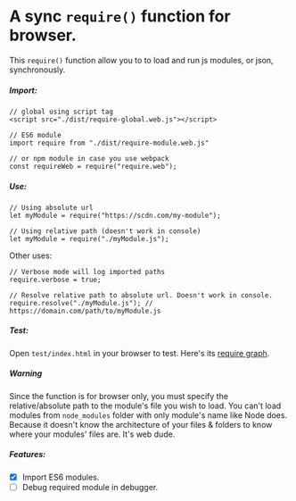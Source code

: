 # A sync `require()` function for browser.

This `require()` function allow you to to load and run js modules, or json, synchronously.

##### Import:
````
// global using script tag
<script src="./dist/require-global.web.js"></script>

// ES6 module
import require from "./dist/require-module.web.js"

// or npm module in case you use webpack
const requireWeb = require("require.web");
````


##### Use:
````
// Using absolute url
let myModule = require("https://scdn.com/my-module");

// Using relative path (doesn't work in console)
let myModule = require("./myModule.js");
````
Other uses:
````
// Verbose mode will log imported paths
require.verbose = true;

// Resolve relative path to absolute url. Doesn't work in console.
require.resolve("./myModule.js"); // https://domain.com/path/to/myModule.js
````

##### Test:
Open `test/index.html` in your browser to test. Here's its [require graph](https://docs.google.com/drawings/d/19vAvPz4lwgHiKK0g0oBHK8KIdpQTPxLvw8akm39LUFI/edit?usp=sharing).

##### Warning
Since the function is for browser only, you must specify the relative/absolute path to the module's file you wish to load.
You can't load modules from `node_modules` folder with only module's name like Node does.
Because it doesn't know the architecture of your files & folders to know where your modules' files are. It's web dude.

##### Features:
- [x] Import ES6 modules.
- [ ] Debug required module in debugger.
